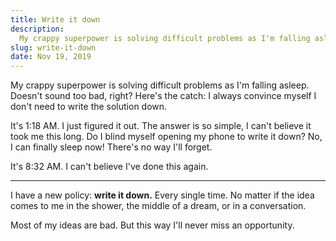 ```yaml
---
title: Write it down
description:
  My crappy superpower is solving difficult problems as I'm falling asleep.
slug: write-it-down
date: Nov 19, 2019
---
```


My crappy superpower is solving difficult problems as I'm falling asleep.
Doesn't sound too bad, right? Here's the catch: I always convince myself I don't
need to write the solution down.

It's 1:18 AM. I just figured it out. The answer is so simple, I can't believe it
took me this long. Do I blind myself opening my phone to write it down? No, I
can finally sleep now! There's no way I'll forget.

It's 8:32 AM. I can't believe I've done this again.

---

I have a new policy: **write it down.** Every single time. No matter if the idea
comes to me in the shower, the middle of a dream, or in a conversation.

Most of my ideas are bad. But this way I'll never miss an opportunity.
